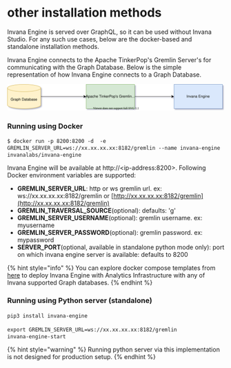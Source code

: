 # other installation methods

Invana Engine is served over GraphQL, so it can be used without Invana Studio. For any such use cases, below are the docker-based and standalone installation methods.

Invana Engine connects to the Apache TinkerPop's Gremlin Server's for communicating with the Graph Database. Below is the simple representation of how Invana Engine connects to a Graph Database.

![](../.gitbook/assets/invana-engine-graph-db-setup.svg)

### Running using Docker

```
$ docker run -p 8200:8200 -d  -e GREMLIN_SERVER_URL=ws://xx.xx.xx.xx:8182/gremlin --name invana-engine invanalabs/invana-engine 
```

Invana Engine will be available at http://&lt;ip-address:8200&gt;. Following Docker environment variables are supported:

* **GREMLIN\_SERVER\_URL**: http or ws gremlin url. ex: ws://xx.xx.xx.xx:8182/gremlin or [http://xx.xx.xx.xx:8182/gremlin](http://xx.xx.xx.xx:8182/gremlin)
* **GREMLIN\_TRAVERSAL\_SOURCE**\(optional\): defaults: 'g'
* **GREMLIN\_SERVER\_USERNAME**\(optional\): gremlin username. ex: myusername
* **GREMLIN\_SERVER\_PASSWORD**\(optional\): gremlin password. ex: mypassword
* **SERVER\_PORT**\(optional, available in standalone python mode only\): port on which invana engine server is available: defaults to 8200

{% hint style="info" %}
You can explore docker compose templates from [here](https://github.com/invanalabs/invana-engine/tree/develop/docker-templates) to deploy Invana Engine with Analytics Infrastructure with any of Invana supported Graph databases.
{% endhint %}

### Running using Python server \(standalone\)

```text
pip3 install invana-engine

export GREMLIN_SERVER_URL=ws://xx.xx.xx.xx:8182/gremlin
invana-engine-start
```

{% hint style="warning" %}
Running python server via this implementation is not designed for production setup. 
{% endhint %}


